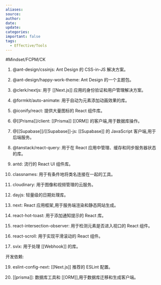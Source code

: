 ```yaml
---
aliases: 
source: 
author: 
date: 
update: 
categories: 
important: false
tags:
  - Effective/Tools
---
```

 #Mindset/FCPM/CK 

1. @ant-design/cssinjs: Ant Design 的 CSS-in-JS 解决方案。

2. @ant-design/happy-work-theme: Ant Design 的一个主题包。

3. @clerk/nextjs: 用于 [[Next.js]] 应用的身份验证和用户管理解决方案。

4. @formkit/auto-animate: 用于自动为元素添加动画效果的库。

5. @iconify/react: 提供大量图标的 React 组件库。

6. @[[Prisma]]/client: [[Prisma]] [[ORM]] 的客户端,用于数据库操作。

7. @[[Supabase]]/[[Supabase]]-js: [[Supabase]] 的 JavaScript 客户端,用于后端服务。

8. @tanstack/react-query: 用于在 React 应用中管理、缓存和同步服务器状态的库。

9. antd: 流行的 React UI 组件库。

10. classnames: 用于有条件地将类名连接在一起的工具。

11. cloudinary: 用于图像和视频管理的云服务。

12. dayjs: 轻量级的日期处理库。

13. next: React 应用框架,用于服务端渲染和静态网站生成。

14. react-hot-toast: 用于添加通知提示的 React 库。

15. react-intersection-observer: 用于检测元素是否进入视口的 React 组件。

16. react-scroll: 用于实现平滑滚动的 React 组件。

17. svix: 用于处理 [[Webhook]] 的库。

开发依赖:

19. eslint-config-next: [[Next.js]] 推荐的 ESLint 配置。

20. [[prisma]]: 数据库工具和 [[ORM]],用于数据库迁移和生成客户端。


